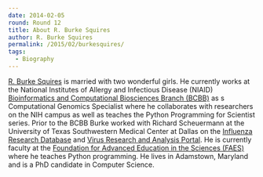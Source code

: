 ```yaml
---
date: 2014-02-05
round: Round 12
title: About R. Burke Squires
author: R. Burke Squires
permalink: /2015/02/burkesquires/
tags:
  - Biography
---
```


[R. Burke Squires](http://burkesquires.com) is married with two wonderful girls. He currently works at the National Institutes of Allergy and Infectious Disease (NIAID) [Bioinformatics and Computational Biosciences Branch (BCBB)](http://www.niaid.nih.gov/about/organization/odoffices/omo/ocicb/pages/bcbb.aspx) as s Computational Genomics Specialist where he collaborates with researchers on the NIH campus as well as teaches the Python Programming for Scientist series. Prior to the BCBB Burke worked with Richard Scheuermann at the University of Texas Southwestern Medical Center at Dallas on the [Influenza Research Database](http://fludb.org) and [Virus Research and Analysis Portal](http:virpbrc.org). He is currently faculty at the [Foundation for Advanced Education in the Sciences (FAES)](http://www.faes.org) where he teaches Python programming. He lives in Adamstown, Maryland and is a PhD candidate in Computer Science.
